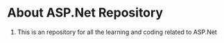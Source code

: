 # About ASP.Net Repository
1. This is an repository for all the learning and coding related to ASP.Net
